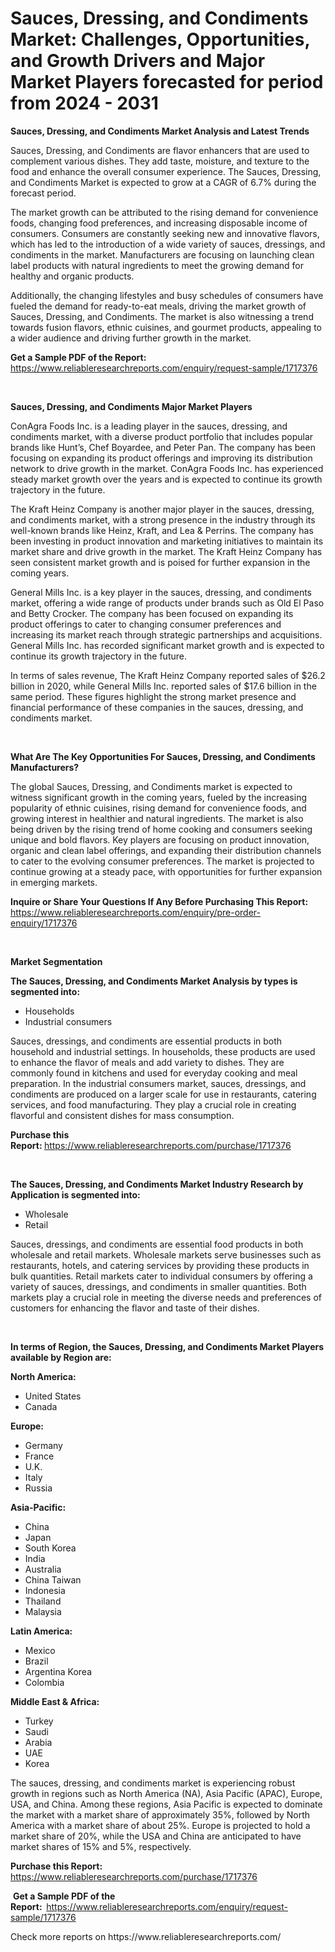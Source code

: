 <p><h1>Sauces, Dressing, and Condiments Market: Challenges, Opportunities, and Growth Drivers and Major Market Players forecasted for period from 2024 - 2031</h1></p><p><strong>Sauces, Dressing, and Condiments Market Analysis and Latest Trends</strong></p>
<p><p>Sauces, Dressing, and Condiments are flavor enhancers that are used to complement various dishes. They add taste, moisture, and texture to the food and enhance the overall consumer experience. The Sauces, Dressing, and Condiments Market is expected to grow at a CAGR of 6.7% during the forecast period. </p><p>The market growth can be attributed to the rising demand for convenience foods, changing food preferences, and increasing disposable income of consumers. Consumers are constantly seeking new and innovative flavors, which has led to the introduction of a wide variety of sauces, dressings, and condiments in the market. Manufacturers are focusing on launching clean label products with natural ingredients to meet the growing demand for healthy and organic products.</p><p>Additionally, the changing lifestyles and busy schedules of consumers have fueled the demand for ready-to-eat meals, driving the market growth of Sauces, Dressing, and Condiments. The market is also witnessing a trend towards fusion flavors, ethnic cuisines, and gourmet products, appealing to a wider audience and driving further growth in the market.</p></p>
<p><strong>Get a Sample PDF of the Report:&nbsp;</strong> <a href="https://www.reliableresearchreports.com/enquiry/request-sample/1717376">https://www.reliableresearchreports.com/enquiry/request-sample/1717376</a></p>
<p>&nbsp;</p>
<p><strong>Sauces, Dressing, and Condiments Major Market Players</strong></p>
<p><p>ConAgra Foods Inc. is a leading player in the sauces, dressing, and condiments market, with a diverse product portfolio that includes popular brands like Hunt’s, Chef Boyardee, and Peter Pan. The company has been focusing on expanding its product offerings and improving its distribution network to drive growth in the market. ConAgra Foods Inc. has experienced steady market growth over the years and is expected to continue its growth trajectory in the future.</p><p>The Kraft Heinz Company is another major player in the sauces, dressing, and condiments market, with a strong presence in the industry through its well-known brands like Heinz, Kraft, and Lea & Perrins. The company has been investing in product innovation and marketing initiatives to maintain its market share and drive growth in the market. The Kraft Heinz Company has seen consistent market growth and is poised for further expansion in the coming years.</p><p>General Mills Inc. is a key player in the sauces, dressing, and condiments market, offering a wide range of products under brands such as Old El Paso and Betty Crocker. The company has been focused on expanding its product offerings to cater to changing consumer preferences and increasing its market reach through strategic partnerships and acquisitions. General Mills Inc. has recorded significant market growth and is expected to continue its growth trajectory in the future.</p><p>In terms of sales revenue, The Kraft Heinz Company reported sales of $26.2 billion in 2020, while General Mills Inc. reported sales of $17.6 billion in the same period. These figures highlight the strong market presence and financial performance of these companies in the sauces, dressing, and condiments market.</p></p>
<p>&nbsp;</p>
<p><strong>What Are The Key Opportunities For Sauces, Dressing, and Condiments Manufacturers?</strong></p>
<p><p>The global Sauces, Dressing, and Condiments market is expected to witness significant growth in the coming years, fueled by the increasing popularity of ethnic cuisines, rising demand for convenience foods, and growing interest in healthier and natural ingredients. The market is also being driven by the rising trend of home cooking and consumers seeking unique and bold flavors. Key players are focusing on product innovation, organic and clean label offerings, and expanding their distribution channels to cater to the evolving consumer preferences. The market is projected to continue growing at a steady pace, with opportunities for further expansion in emerging markets.</p></p>
<p><strong>Inquire or Share Your Questions If Any Before Purchasing This Report:</strong> <a href="https://www.reliableresearchreports.com/enquiry/pre-order-enquiry/1717376">https://www.reliableresearchreports.com/enquiry/pre-order-enquiry/1717376</a></p>
<p>&nbsp;</p>
<p><strong>Market Segmentation</strong></p>
<p><strong>The Sauces, Dressing, and Condiments Market Analysis by types is segmented into:</strong></p>
<p><ul><li>Households</li><li>Industrial consumers</li></ul></p>
<p><p>Sauces, dressings, and condiments are essential products in both household and industrial settings. In households, these products are used to enhance the flavor of meals and add variety to dishes. They are commonly found in kitchens and used for everyday cooking and meal preparation. In the industrial consumers market, sauces, dressings, and condiments are produced on a larger scale for use in restaurants, catering services, and food manufacturing. They play a crucial role in creating flavorful and consistent dishes for mass consumption.</p></p>
<p><strong>Purchase this Report:&nbsp;</strong><a href="https://www.reliableresearchreports.com/purchase/1717376">https://www.reliableresearchreports.com/purchase/1717376</a></p>
<p>&nbsp;</p>
<p><strong>The Sauces, Dressing, and Condiments Market Industry Research by Application is segmented into:</strong></p>
<p><ul><li>Wholesale</li><li>Retail</li></ul></p>
<p><p>Sauces, dressings, and condiments are essential food products in both wholesale and retail markets. Wholesale markets serve businesses such as restaurants, hotels, and catering services by providing these products in bulk quantities. Retail markets cater to individual consumers by offering a variety of sauces, dressings, and condiments in smaller quantities. Both markets play a crucial role in meeting the diverse needs and preferences of customers for enhancing the flavor and taste of their dishes.</p></p>
<p>&nbsp;</p>
<p><strong>In terms of Region, the Sauces, Dressing, and Condiments Market Players available by Region are:</strong></p>
<p>
    <p> <strong> North America: </strong>
        <ul>
            <li>United States</li>
            <li>Canada</li>
        </ul>
        </p> 
    <p> <strong> Europe: </strong>
        <ul>
            <li>Germany</li>
            <li>France</li>
            <li>U.K.</li>
            <li>Italy</li>
            <li>Russia</li>
        </ul>
        </p> 
    <p> <strong> Asia-Pacific: </strong>
        <ul>
            <li>China</li>
            <li>Japan</li>
            <li>South Korea</li>
            <li>India</li>
            <li>Australia</li>
            <li>China Taiwan</li>
            <li>Indonesia</li>
            <li>Thailand</li>
            <li>Malaysia</li>
        </ul>
        </p> 
    <p> <strong> Latin America: </strong>
        <ul>
            <li>Mexico</li>
            <li>Brazil</li>
            <li>Argentina Korea</li>
            <li>Colombia</li>
        </ul>
        </p> 
    <p> <strong> Middle East & Africa: </strong>
        <ul>
            <li>Turkey</li>
            <li>Saudi</li>
            <li>Arabia</li>
            <li>UAE</li>
            <li>Korea</li>
        </ul>
    </p>
    </p>
<p><p>The sauces, dressing, and condiments market is experiencing robust growth in regions such as North America (NA), Asia Pacific (APAC), Europe, USA, and China. Among these regions, Asia Pacific is expected to dominate the market with a market share of approximately 35%, followed by North America with a market share of about 25%. Europe is projected to hold a market share of 20%, while the USA and China are anticipated to have market shares of 15% and 5%, respectively.</p></p>
<p><strong>Purchase this Report: </strong><a href="https://www.reliableresearchreports.com/purchase/1717376">https://www.reliableresearchreports.com/purchase/1717376</a></p>
<p>&nbsp;<strong>Get a Sample PDF of the Report:&nbsp;&nbsp;</strong><a href="https://www.reliableresearchreports.com/enquiry/request-sample/1717376">https://www.reliableresearchreports.com/enquiry/request-sample/1717376</a></p>
<p><strong></strong></p>
<p>Check more reports on https://www.reliableresearchreports.com/</p>